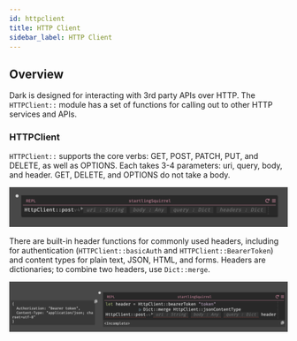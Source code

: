 ```yaml
---
id: httpclient
title: HTTP Client
sidebar_label: HTTP Client
---
```


## Overview

Dark is designed for interacting with 3rd party APIs over HTTP. The
`HTTPClient::` module has a set of functions for calling out to other HTTP
services and APIs.

### HTTPClient

`HTTPClient::` supports the core verbs: GET, POST, PATCH, PUT, and DELETE, as well as OPTIONS. Each takes 3-4 parameters: uri, query, body, and header. GET, DELETE, and OPTIONS do not take a body.

![HTTPClientPost](assets/httpclient/httpclientpost.png)

There are built-in header functions for commonly used headers, including for
authentication (`HTTPClient::basicAuth` and `HTTPClient::BearerToken`) and
content types for plain text, JSON, HTML, and forms. Headers are dictionaries;
to combine two headers, use `Dict::merge`.

![HTTPClientPost](assets/httpclient/header.png)
